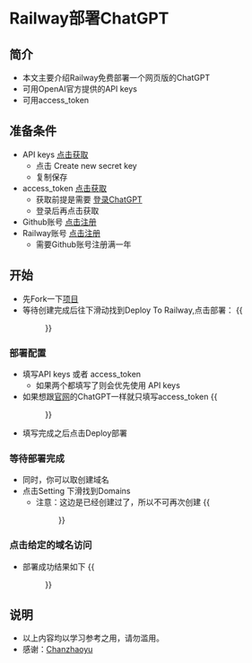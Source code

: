# Railway部署ChatGPT

## 简介
- 本文主要介绍Railway免费部署一个网页版的ChatGPT
- 可用OpenAI官方提供的API keys
- 可用access_token
## 准备条件
- API keys [点击获取](https://platform.openai.com/account/api-keys)
  - 点击 Create new secret key
  - 复制保存
- access_token [点击获取](https://chat.openai.com/api/auth/session)
  - 获取前提是需要 [登录ChatGPT](https://chat.openai.com)
  - 登录后再点击获取
- Github账号 [点击注册](https://github.com/signup)
- Railway账号 [点击注册](https://vercel.com/signup)
  - 需要Github账号注册满一年
## 开始
- 先Fork一下[项目](https://github.com/Chanzhaoyu/chatgpt-web)
- 等待创建完成后往下滑动找到Deploy To Railway,点击部署：
{{<figure src="/images/gpt-deploy-web/one.png">}}
### 部署配置
- 填写API keys 或者 access_token
  - 如果两个都填写了则会优先使用 API keys
- 如果想跟[官网](https://chat.openai.com)的ChatGPT一样就只填写access_token
{{<figure src="/images/gpt-deploy-web/two.png" width="60%">}}
- 填写完成之后点击Deploy部署
### 等待部署完成
- 同时，你可以取创建域名
- 点击Setting 下滑找到Domains
  - 注意：这边是已经创建过了，所以不可再次创建
{{<figure src="/images/gpt-deploy-web/three.png" width="60%">}}
### 点击给定的域名访问
- 部署成功结果如下
{{<figure src="/images/gpt-deploy-web/four.png" width="80%">}}
## 说明
- 以上内容均以学习参考之用，请勿滥用。
- 感谢：[Chanzhaoyu](https://github.com/Chanzhaoyu/chatgpt-web)
